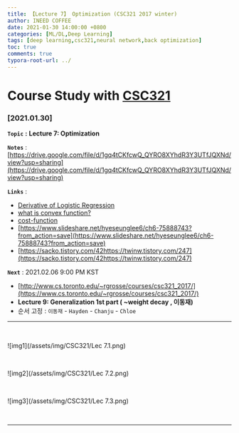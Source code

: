 ```yaml
---
title: 【Lecture 7】 Optimization (CSC321 2017 winter)
author: INEED COFFEE
date: 2021-01-30 14:00:00 +0800
categories: [ML/DL,Deep Learning]
tags: [deep learning,csc321,neural network,back optimization]
toc: true
comments: true
typora-root-url: ../
---
```

# Course Study with [CSC321](https://www.cs.toronto.edu/~rgrosse/courses/csc321_2017/) 



### [2021.01.30]

__`Topic`__  **:** **Lecture 7: Optimization** 

__`Notes`__ : [https://drive.google.com/file/d/1gq4tCKfcwQ_QYRO8XYhdR3Y3UTfJQXNd/view?usp=sharing](https://drive.google.com/file/d/1gq4tCKfcwQ_QYRO8XYhdR3Y3UTfJQXNd/view?usp=sharing) 

__`Links`__ : 

- [Derivative of Logistic Regression](https://medium.com/analytics-vidhya/derivative-of-log-loss-function-for-logistic-regression-9b832f025c2d)
- [what is convex function?](https://ratsgo.github.io/convex%20optimization/2017/12/26/convexfunction/)
- [cost-function](https://www.kdnuggets.com/2020/05/5-concepts-gradient-descent-cost-function.html)
- [https://www.slideshare.net/hyeseunglee6/ch6-75888743?from_action=save](https://www.slideshare.net/hyeseunglee6/ch6-75888743?from_action=save) 
- [https://sacko.tistory.com/42https://twinw.tistory.com/247](https://sacko.tistory.com/42https://twinw.tistory.com/247) 

__`Next`__ : 2021.02.06 9:00 PM KST

- [http://www.cs.toronto.edu/~rgrosse/courses/csc321_2017/](https://www.cs.toronto.edu/~rgrosse/courses/csc321_2017/) 
- __Lecture 9: Generalization 1st part ( ~weight decay , 이동재)__ 
- 순서 고정 : `이동재` - `Hayden` - `Chanju` - `Chloe`

---

​	

![img1](/assets/img/CSC321/Lec 7.1.png)

​	

![img2](/assets/img/CSC321/Lec 7.2.png)

​	

![img3](/assets/img/CSC321/Lec 7.3.png)

​	

***



​	

